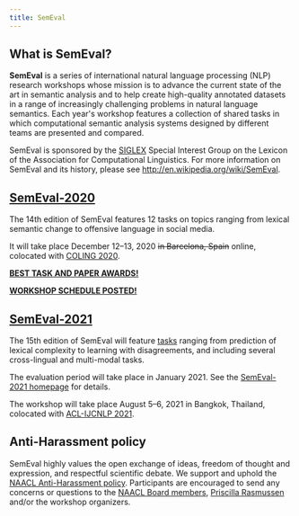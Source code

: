 ```yaml
---
title: SemEval
---
```


## What is SemEval?

__SemEval__ is a series of international natural language processing (NLP) research workshops whose mission is to advance the current state of the art in semantic analysis and to help create high-quality annotated datasets in a range of increasingly challenging problems in natural language semantics. 
Each year's workshop features a collection of shared tasks in which computational semantic analysis systems designed by different teams are presented and compared.

SemEval is sponsored by the [SIGLEX](http://alt.qcri.org/siglex/) Special Interest Group on the Lexicon of the Association for Computational Linguistics.
For more information on SemEval and its history, please see
<http://en.wikipedia.org/wiki/SemEval>.

## [SemEval-2020](http://alt.qcri.org/semeval2020/)

The 14th edition of SemEval features 12 tasks on topics ranging from lexical semantic change to offensive language in social media.

It will take place December 12–13, 2020 <s>in Barcelona, Spain</s> online, colocated with [COLING 2020](https://coling2020.org/).


[__BEST TASK AND PAPER AWARDS!__](https://semeval.github.io/semeval2020-awards.html)

[__WORKSHOP SCHEDULE POSTED!__](https://semeval.github.io/semeval2020-sched.html)

## [SemEval-2021](https://semeval.github.io/SemEval2021/)

The 15th edition of SemEval will feature [tasks](https://semeval.github.io/SemEval2021/tasks.html) ranging from prediction of lexical complexity to learning with disagreements, and including several cross-lingual and multi-modal tasks.

The evaluation period will take place in January 2021. See the [SemEval-2021 homepage](https://semeval.github.io/SemEval2021/) for details.

The workshop will take place August 5–6, 2021 in Bangkok, Thailand, colocated with [ACL-IJCNLP 2021](https://2021.aclweb.org/).

## Anti-Harassment policy

SemEval highly values the open exchange of ideas, freedom of thought and expression, and respectful scientific debate. We support and uphold the [NAACL Anti-Harassment policy](http://naacl.org/policies/anti-harassment.html). Participants are encouraged to send any concerns or questions to the [NAACL Board members](http://naacl.org/officers/), [Priscilla Rasmussen](mailto:acl@aclweb.org) and/or the workshop organizers.
 
